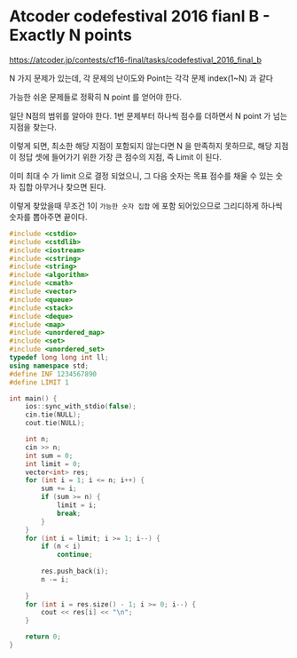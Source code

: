 # Atcoder codefestival 2016 fianl B - Exactly N points

<https://atcoder.jp/contests/cf16-final/tasks/codefestival_2016_final_b>



N 가지 문제가 있는데, 각 문제의 난이도와 Point는 각각 문제 index(1~N) 과 같다

가능한 쉬운 문제들로 정확히 N point 를 얻어야 한다.



일단 N점의 범위를 알아야 한다. 1번 문제부터 하나씩 점수를 더하면서 N point 가 넘는 지점을 찾는다.

이렇게 되면, 최소한 해당 지점이 포함되지 않는다면 N 을 만족하지 못하므로, 해당 지점이 정답 셋에 들어가기 위한 가장 큰 점수의 지점, 즉 Limit 이 된다.



이미 최대 수 가 limit 으로 결정 되었으니, 그 다음 숫자는 목표 점수를 채울 수 있는 숫자 집합 아무거나 찾으면 된다.



이렇게 찾았을때 무조건 1이 `가능한 숫자 집합` 에 포함 되어있으므로 그리디하게 하나씩 숫자를 뽑아주면 끝이다.





```c++
#include <cstdio>
#include <cstdlib>
#include <iostream>
#include <cstring>
#include <string>
#include <algorithm>
#include <cmath>
#include <vector>
#include <queue>
#include <stack>
#include <deque>
#include <map>
#include <unordered_map>
#include <set>
#include <unordered_set>
typedef long long int ll;
using namespace std;
#define INF 1234567890
#define LIMIT 1

int main() {
	ios::sync_with_stdio(false);
	cin.tie(NULL);
	cout.tie(NULL);

	int n;
	cin >> n;
	int sum = 0;
	int limit = 0;
	vector<int> res;
	for (int i = 1; i <= n; i++) {
		sum += i;
		if (sum >= n) {
			limit = i;
			break;
		}
	}
	for (int i = limit; i >= 1; i--) {
		if (n < i)
			continue;
			
		res.push_back(i);
		n -= i;
		
	}
	for (int i = res.size() - 1; i >= 0; i--) {
		cout << res[i] << "\n";
	}

	return 0;
}


```



